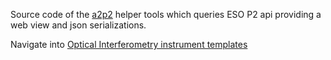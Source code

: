 Source code of the [a2p2](//github.com/JMMC-OpenDev/a2p2) helper tools which queries ESO P2 api providing a web view and json serializations.

Navigate into [Optical Interferometry instrument templates](//a2p2w.jmmc.fr)

